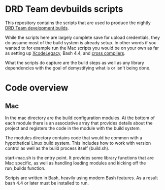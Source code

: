 # DRD Team devbuilds scripts

This repository contains the scripts that are used to produce the nightly
[DRD Team development builds](https://devbuilds.drdteam.org/).

While the scripts here are largely complete save for upload credentials, they
do assume most of the build system is already setup. In other words if you
wanted to for example run the Mac scripts you would be on your own as far as
setting up [XcodeLegacy](https://github.com/devernay/xcodelegacy), Bash 4.4,
and [cross compilers](http://maniacsvault.net/articles/powerpccross).

What the scripts do capture are the build steps as well as any library
dependencies with the goal of demystifying what is or isn't being done.

# Code overview

## Mac

In the mac directory are the build configuration modules. At the bottom of each
module there is an associative array that provides details about the project and
registers the code in the module with the build system.

The modules directory contains code that would be common with a hypothetical
Linux build system.  This includes how to work with version control as well as
the build process itself (build.sh).

start-mac.sh is the entry point.  It provides some library functions that are
Mac specific, as well as handling loading modules and kicking off the run_builds
function.

Scripts are written in Bash, heavily using modern Bash features. As a result
bash 4.4 or later must be installed to run.
